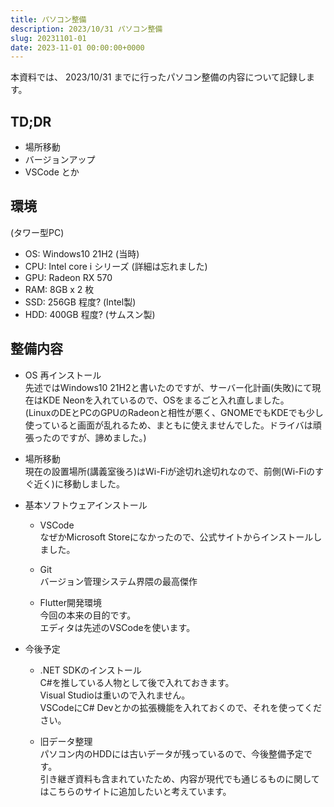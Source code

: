 ```yaml
---
title: パソコン整備
description: 2023/10/31 パソコン整備
slug: 20231101-01
date: 2023-11-01 00:00:00+0000
---
```


本資料では、 2023/10/31 までに行ったパソコン整備の内容について記録します。

## TD;DR
- 場所移動
- バージョンアップ
- VSCode とか

## 環境
(タワー型PC)
- OS: Windows10 21H2 (当時)
- CPU: Intel core i シリーズ (詳細は忘れました)
- GPU: Radeon RX 570
- RAM: 8GB x 2 枚
- SSD: 256GB 程度? (Intel製)
- HDD: 400GB 程度? (サムスン製)

## 整備内容
- OS 再インストール<br />
	先述ではWindows10 21H2と書いたのですが、サーバー化計画(失敗)にて現在はKDE Neonを入れているので、OSをまるごと入れ直しました。<br />
	(LinuxのDEとPCのGPUのRadeonと相性が悪く、GNOMEでもKDEでも少し使っていると画面が乱れるため、まともに使えませんでした。ドライバは頑張ったのですが、諦めました。)

- 場所移動<br />
	現在の設置場所(講義室後ろ)はWi-Fiが途切れ途切れなので、前側(Wi-Fiのすぐ近く)に移動しました。<br />

- 基本ソフトウェアインストール
	- VSCode<br />
		なぜかMicrosoft Storeになかったので、公式サイトからインストールしました。

	- Git<br />
		バージョン管理システム界隈の最高傑作

	- Flutter開発環境<br />
		今回の本来の目的です。<br />
		エディタは先述のVSCodeを使います。

- 今後予定
	- .NET SDKのインストール<br />
		C#を推している人物として後で入れておきます。<br />
		Visual Studioは重いので入れません。<br />
		VSCodeにC# Devとかの拡張機能を入れておくので、それを使ってください。

	- 旧データ整理<br />
		パソコン内のHDDには古いデータが残っているので、今後整備予定です。<br />
		引き継ぎ資料も含まれていたため、内容が現代でも通じるものに関してはこちらのサイトに追加したいと考えています。
